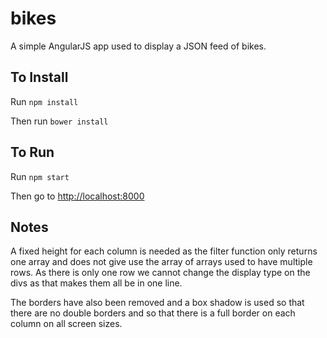 # bikes

A simple AngularJS app used to display a JSON feed of bikes.

## To Install

Run `npm install`

Then run `bower install`

## To Run
Run `npm start`

Then go to [http://localhost:8000](http://localhost:8000) 

## Notes
A fixed height for each column is needed as the filter function only returns one array and does not give use the array of arrays used to have multiple rows. As there is only one row we cannot change the display type on the divs as that makes them all be in one line.

The borders have also been removed and a box shadow is used so that there are no double borders and so that there is a full border on each column on all screen sizes.
